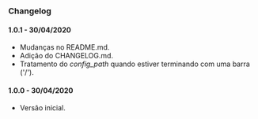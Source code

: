 ### Changelog

#### 1.0.1 - 30/04/2020

* Mudanças no README.md.
* Adição do CHANGELOG.md.
* Tratamento do _config_path_ quando estiver terminando com uma barra ('/').

#### 1.0.0 - 30/04/2020

* Versão inicial.
